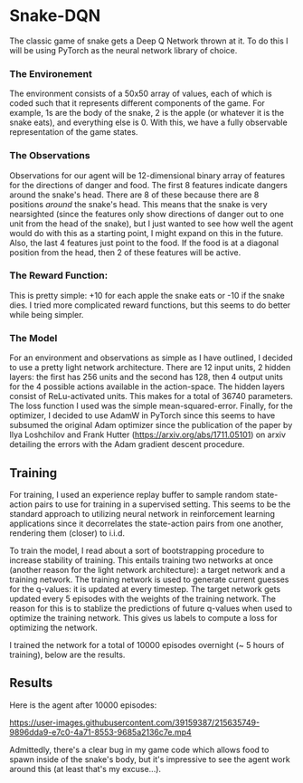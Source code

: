 # Snake-DQN

The classic game of snake gets a Deep Q Network thrown at it.
To do this I will be using PyTorch as the neural network library of choice.

### The Environement

The environment consists of a 50x50 array of values, each of which is coded such that it represents different components of the game. For example, 1s are the body of the snake, 2 is the apple (or whatever it is the snake eats), and everything else is 0. With this, we have a fully observable representation of the game states.

### The Observations

Observations for our agent will be 12-dimensional binary array of features for the directions of danger and food. The first 8 features indicate dangers around the snake's head. There are 8 of these because there are 8 positions *around* the snake's head. This means that the snake is very nearsighted (since the features only show directions of danger out to one unit from the head of the snake), but I just wanted to see how well the agent would do with this as a starting point, I might expand on this in the future. Also, the last 4 features just point to the food. If the food is at a diagonal position from the head, then 2 of these features will be active.

### The Reward Function:

This is pretty simple: +10 for each apple the snake eats or -10 if the snake dies. I tried more complicated reward functions, but this seems to do better while being simpler.

### The Model

For an environment and observations as simple as I have outlined, I decided to use a pretty light network architecture. There are 12 input units, 2 hidden layers: the first has 256 units and the second has 128, then 4 output units for the 4 possible actions available in the action-space. The hidden layers consist of ReLu-activated units. This makes for a total of 36740 parameters. The loss function I used was the simple mean-squared-error. Finally, for the optimizer, I decided to use AdamW in PyTorch since this seems to have subsumed the original Adam optimizer since the publication of the paper by Ilya Loshchilov and Frank Hutter (https://arxiv.org/abs/1711.05101) on arxiv detailing the errors with the Adam gradient descent procedure.

## Training

For training, I used an experience replay buffer to sample random state-action pairs to use for training in a supervised setting. This seems to be the standard approach to utilizing neural network in reinforcement learning applications since it decorrelates the state-action pairs from one another, rendering them (closer) to i.i.d.

To train the model, I read about a sort of bootstrapping procedure to increase stability of training. This entails training two networks at once (another reason for the light network architecture): a target network and a training network. The training network is used to generate current guesses for the q-values: it is updated at every timestep. The target network gets updated every 5 episodes with the weights of the training network. The reason for this is to stablize the predictions of future q-values when used to optimize the training network. This gives us labels to compute a loss for optimizing the network.

I trained the network for a total of 10000 episodes overnight (~ 5 hours of training), below are the results.

## Results

Here is the agent after 10000 episodes:

https://user-images.githubusercontent.com/39159387/215635749-9896dda9-e7c0-4a71-8553-9685a2136c7e.mp4

Admittedly, there's a clear bug in my game code which allows food to spawn inside of the snake's body, but it's impressive to see the agent work around this (at least that's my excuse...).
